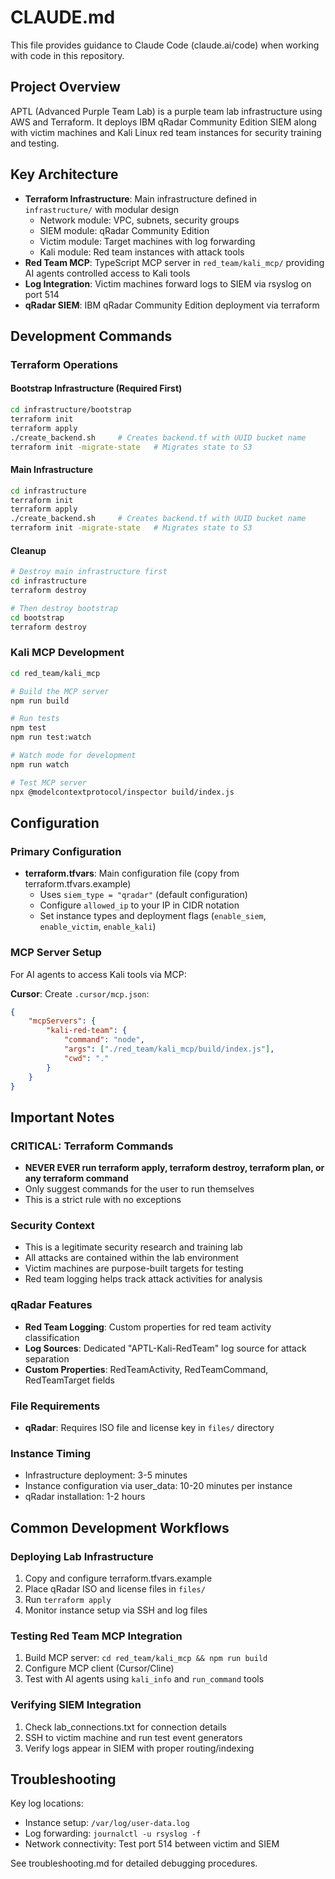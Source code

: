 # CLAUDE.md

This file provides guidance to Claude Code (claude.ai/code) when working with code in this repository.

## Project Overview

APTL (Advanced Purple Team Lab) is a purple team lab infrastructure using AWS and Terraform. It deploys IBM qRadar Community Edition SIEM along with victim machines and Kali Linux red team instances for security training and testing.

## Key Architecture

- **Terraform Infrastructure**: Main infrastructure defined in `infrastructure/` with modular design
  - Network module: VPC, subnets, security groups
  - SIEM module: qRadar Community Edition
  - Victim module: Target machines with log forwarding
  - Kali module: Red team instances with attack tools
- **Red Team MCP**: TypeScript MCP server in `red_team/kali_mcp/` providing AI agents controlled access to Kali tools
- **Log Integration**: Victim machines forward logs to SIEM via rsyslog on port 514
- **qRadar SIEM**: IBM qRadar Community Edition deployment via terraform

## Development Commands

### Terraform Operations

#### Bootstrap Infrastructure (Required First)

```bash
cd infrastructure/bootstrap
terraform init
terraform apply
./create_backend.sh     # Creates backend.tf with UUID bucket name
terraform init -migrate-state   # Migrates state to S3
```

#### Main Infrastructure

```bash
cd infrastructure
terraform init
terraform apply
./create_backend.sh     # Creates backend.tf with UUID bucket name  
terraform init -migrate-state   # Migrates state to S3
```

#### Cleanup

```bash
# Destroy main infrastructure first
cd infrastructure
terraform destroy

# Then destroy bootstrap
cd bootstrap  
terraform destroy
```

### Kali MCP Development

```bash
cd red_team/kali_mcp

# Build the MCP server
npm run build

# Run tests
npm test
npm run test:watch

# Watch mode for development
npm run watch

# Test MCP server
npx @modelcontextprotocol/inspector build/index.js
```

## Configuration

### Primary Configuration

- **terraform.tfvars**: Main configuration file (copy from terraform.tfvars.example)
  - Uses `siem_type = "qradar"` (default configuration)
  - Configure `allowed_ip` to your IP in CIDR notation
  - Set instance types and deployment flags (`enable_siem`, `enable_victim`, `enable_kali`)

### MCP Server Setup

For AI agents to access Kali tools via MCP:

**Cursor**: Create `.cursor/mcp.json`:

```json
{
    "mcpServers": {
        "kali-red-team": {
            "command": "node",
            "args": ["./red_team/kali_mcp/build/index.js"],
            "cwd": "."
        }
    }
}
```

## Important Notes

### CRITICAL: Terraform Commands

- **NEVER EVER run terraform apply, terraform destroy, terraform plan, or any terraform command**
- Only suggest commands for the user to run themselves
- This is a strict rule with no exceptions

### Security Context

- This is a legitimate security research and training lab
- All attacks are contained within the lab environment
- Victim machines are purpose-built targets for testing
- Red team logging helps track attack activities for analysis

### qRadar Features

- **Red Team Logging**: Custom properties for red team activity classification
- **Log Sources**: Dedicated "APTL-Kali-RedTeam" log source for attack separation
- **Custom Properties**: RedTeamActivity, RedTeamCommand, RedTeamTarget fields

### File Requirements

- **qRadar**: Requires ISO file and license key in `files/` directory

### Instance Timing

- Infrastructure deployment: 3-5 minutes
- Instance configuration via user_data: 10-20 minutes per instance
- qRadar installation: 1-2 hours

## Common Development Workflows

### Deploying Lab Infrastructure

1. Copy and configure terraform.tfvars.example
2. Place qRadar ISO and license files in `files/`
3. Run `terraform apply`
4. Monitor instance setup via SSH and log files

### Testing Red Team MCP Integration

1. Build MCP server: `cd red_team/kali_mcp && npm run build`
2. Configure MCP client (Cursor/Cline)
3. Test with AI agents using `kali_info` and `run_command` tools

### Verifying SIEM Integration

1. Check lab_connections.txt for connection details
2. SSH to victim machine and run test event generators
3. Verify logs appear in SIEM with proper routing/indexing

## Troubleshooting

Key log locations:

- Instance setup: `/var/log/user-data.log`
- Log forwarding: `journalctl -u rsyslog -f`
- Network connectivity: Test port 514 between victim and SIEM

See troubleshooting.md for detailed debugging procedures.
